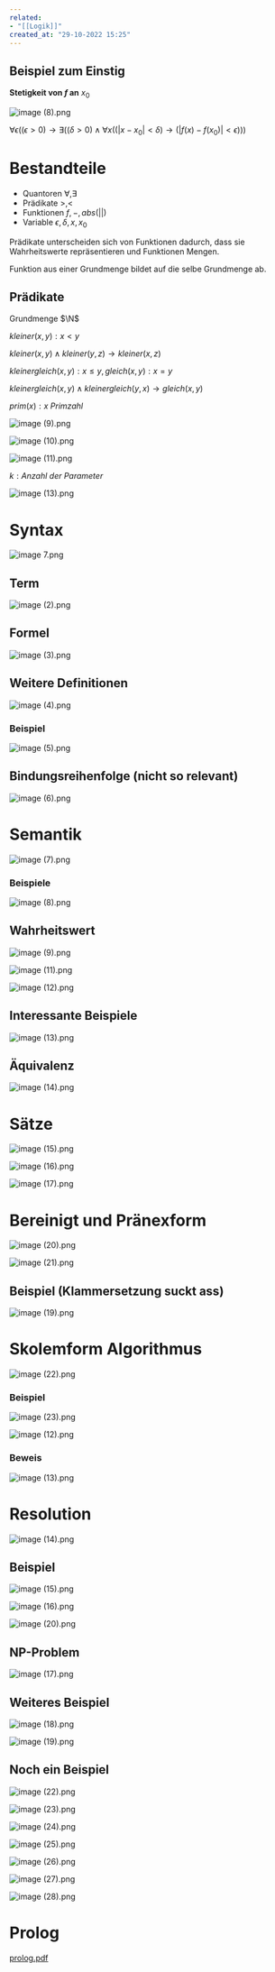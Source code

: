 ```yaml
---
related:
- "[[Logik]]"
created_at: "29-10-2022 15:25"
---
```



## Beispiel zum Einstig

**Stetigkeit von $f$ an** $x_0$

![image (8).png](image_(8)%204.png)

$\forall \epsilon((\epsilon\gt0)\to\exists((\delta\gt0)\land\forall x((|x-x_0|\lt\delta)\to(|f(x)-f(x_0)|\lt\epsilon)))$

# Bestandteile

- Quantoren $\forall, \exists$
- Prädikate $\gt, \lt$
- Funktionen $f, -,abs( | |)$
- Variable $\epsilon,\delta,x,x_0$

Prädikate unterscheiden sich von Funktionen dadurch, dass sie Wahrheitswerte repräsentieren und Funktionen Mengen.

Funktion aus einer Grundmenge bildet auf die selbe Grundmenge ab.

## Prädikate

Grundmenge $\N$

$kleiner(x,y):x\lt y$

$kleiner(x,y)\land kleiner(y,z)\to kleiner(x,z)$

$kleinergleich(x,y):x\le y,gleich(x,y):x=y$

$kleinergleich(x,y)\land kleinergleich(y,x)\to gleich(x,y)$

$prim(x):x\ Primzahl$

![image (9).png](image_(9)%204.png)

![image (10).png](image_(10)%204.png)

![image (11).png](image_(11)%204.png)

$k:Anzahl\ der\ Parameter$

![image (13).png](image_(13)%203.png)

# Syntax

![image 7.png](image%207.png)

## Term

![image (2).png](image_(2)%205.png)

## Formel

![image (3).png](image_(3)%205.png)

## Weitere Definitionen

![image (4).png](image_(4)%204.png)

### Beispiel

![image (5).png](image_(5)%204.png)

## Bindungsreihenfolge (nicht so relevant)

![image (6).png](image_(6)%204.png)

# Semantik

![image (7).png](image_(7)%205.png)

### Beispiele

![image (8).png](image_(8)%201%202.png)

## Wahrheitswert

![image (9).png](image_(9)%201%201.png)

![image (11).png](image_(11)%201%201.png)

![image (12).png](image_(12)%202.png)

## Interessante Beispiele

![image (13).png](image_(13)%201.png)

## Äquivalenz

![image (14).png](image_(14)%202.png)

# Sätze

![image (15).png](image_(15)%202.png)

![image (16).png](image_(16)%202.png)

![image (17).png](image_(17)%203.png)

# Bereinigt und Pränexform

![image (20).png](image_(20)%202.png)

![image (21).png](image_(21)%203.png)

## Beispiel (Klammersetzung suckt ass)

![image (19).png](image_(19)%202.png)

# Skolemform Algorithmus

![image (22).png](image_(22)%203.png)

### Beispiel

![image (23).png](image_(23)%202.png)

![image (12).png](image_(12)%201.png)

### Beweis

![image (13).png](image_(13)%202.png)

# Resolution

![image (14).png](image_(14)%201.png)

## **Beispiel**

![image (15).png](image_(15)%201.png)

![image (16).png](image_(16)%201%201.png)

![image (20).png](image_(20)%201%201.png)

## NP-Problem

![image (17).png](image_(17)%201%201.png)

## Weiteres **Beispiel**

![image (18).png](image_(18)%202.png)

![image (19).png](image_(19)%201.png)

## Noch ein Beispiel

![image (22).png](image_(22)%201%201.png)

![image (23).png](image_(23)%201%201.png)

![image (24).png](image_(24)%202.png)

![image (25).png](image_(25)%202.png)

![image (26).png](image_(26)%202.png)

![image (27).png](image_(27)%202.png)

![image (28).png](image_(28)%202.png)

# Prolog

[prolog.pdf](prolog.pdf)